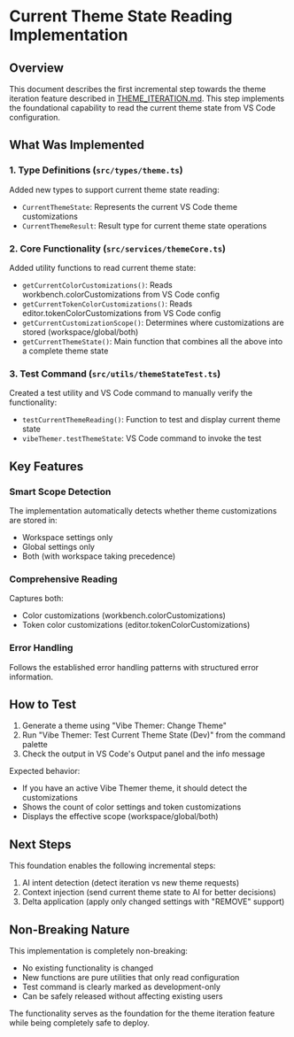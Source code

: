 # Current Theme State Reading Implementation

## Overview
This document describes the first incremental step towards the theme iteration feature described in [THEME_ITERATION.md](THEME_ITERATION.md). This step implements the foundational capability to read the current theme state from VS Code configuration.

## What Was Implemented

### 1. Type Definitions (`src/types/theme.ts`)
Added new types to support current theme state reading:

- `CurrentThemeState`: Represents the current VS Code theme customizations
- `CurrentThemeResult`: Result type for current theme state operations

### 2. Core Functionality (`src/services/themeCore.ts`)
Added utility functions to read current theme state:

- `getCurrentColorCustomizations()`: Reads workbench.colorCustomizations from VS Code config
- `getCurrentTokenColorCustomizations()`: Reads editor.tokenColorCustomizations from VS Code config  
- `getCurrentCustomizationScope()`: Determines where customizations are stored (workspace/global/both)
- `getCurrentThemeState()`: Main function that combines all the above into a complete theme state

### 3. Test Command (`src/utils/themeStateTest.ts`)
Created a test utility and VS Code command to manually verify the functionality:

- `testCurrentThemeReading()`: Function to test and display current theme state
- `vibeThemer.testThemeState`: VS Code command to invoke the test

## Key Features

### Smart Scope Detection
The implementation automatically detects whether theme customizations are stored in:
- Workspace settings only
- Global settings only  
- Both (with workspace taking precedence)

### Comprehensive Reading
Captures both:
- Color customizations (workbench.colorCustomizations)
- Token color customizations (editor.tokenColorCustomizations)

### Error Handling
Follows the established error handling patterns with structured error information.

## How to Test

1. Generate a theme using "Vibe Themer: Change Theme"
2. Run "Vibe Themer: Test Current Theme State (Dev)" from the command palette
3. Check the output in VS Code's Output panel and the info message

Expected behavior:
- If you have an active Vibe Themer theme, it should detect the customizations
- Shows the count of color settings and token customizations
- Displays the effective scope (workspace/global/both)

## Next Steps

This foundation enables the following incremental steps:
1. AI intent detection (detect iteration vs new theme requests)
2. Context injection (send current theme state to AI for better decisions)
3. Delta application (apply only changed settings with "REMOVE" support)

## Non-Breaking Nature

This implementation is completely non-breaking:
- No existing functionality is changed
- New functions are pure utilities that only read configuration
- Test command is clearly marked as development-only
- Can be safely released without affecting existing users

The functionality serves as the foundation for the theme iteration feature while being completely safe to deploy.
